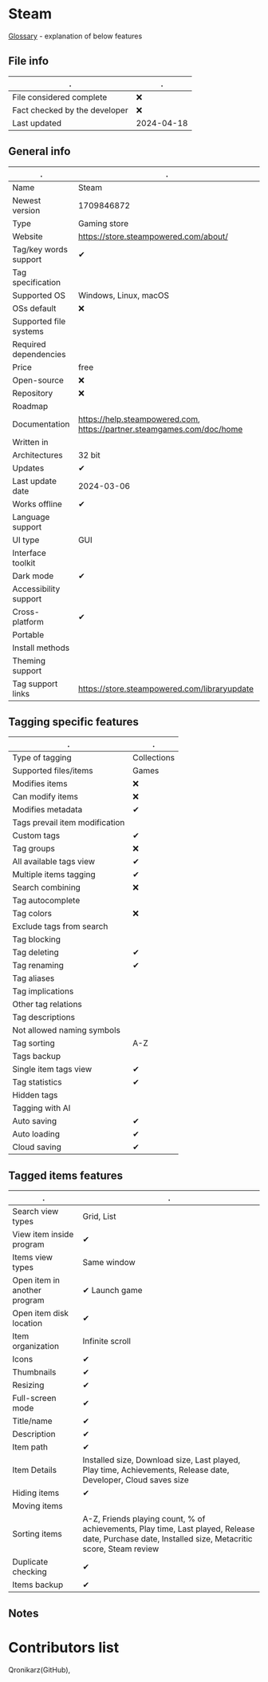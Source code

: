 # Steam
[Glossary](glossary.md) - explanation of below features

## File info
. | . |
---|---
File considered complete | ❌
Fact checked by the developer | ❌
Last updated | 2024-04-18

## General info
. | . |
---|---
Name | Steam
Newest version | 1709846872
Type | Gaming store
Website | https://store.steampowered.com/about/
Tag/key words support | ✔
Tag specification | 
Supported OS | Windows, Linux, macOS
OSs default | ❌
Supported file systems | 
Required dependencies | 
Price | free
Open-source | ❌
Repository | ❌
Roadmap | 
Documentation | https://help.steampowered.com, https://partner.steamgames.com/doc/home
Written in | 
Architectures | 32 bit
Updates | ✔
Last update date | 2024-03-06
Works offline | ✔
Language support | 
UI type | GUI
Interface toolkit | 
Dark mode | ✔
Accessibility support | 
Cross-platform | ✔
Portable | 
Install methods | 
Theming support | 
Tag support links | https://store.steampowered.com/libraryupdate

## Tagging specific features
. | . |
---|---
Type of tagging | Collections
Supported files/items | Games
Modifies items | ❌
Can modify items | ❌
Modifies metadata | ✔
Tags prevail item modification | 
Custom tags | ✔
Tag groups | ❌
All available tags view | ✔
Multiple items tagging | ✔
Search combining | ❌
Tag autocomplete | 
Tag colors | ❌
Exclude tags from search | 
Tag blocking | 
Tag deleting | ✔
Tag renaming | ✔
Tag aliases | 
Tag implications | 
Other tag relations | 
Tag descriptions | 
Not allowed naming symbols | 
Tag sorting | A-Z
Tags backup | 
Single item tags view | ✔
Tag statistics | ✔
Hidden tags | 
Tagging with AI | 
Auto saving | ✔
Auto loading | ✔
Cloud saving | ✔

## Tagged items features
. | . |
---|---
Search view types | Grid, List
View item inside program | ✔
Items view types | Same window
Open item in another program | ✔ Launch game
Open item disk location | ✔
Item organization | Infinite scroll
Icons | ✔
Thumbnails | ✔
Resizing | ✔
Full-screen mode | ✔
Title/name | ✔
Description | ✔
Item path | ✔
Item Details | Installed size, Download size, Last played, Play time, Achievements, Release date, Developer, Cloud saves size
Hiding items | ✔
Moving items | 
Sorting items | A-Z, Friends playing count, % of achievements, Play time, Last played, Release date, Purchase date, Installed size, Metacritic score, Steam review
Duplicate checking | ✔
Items backup | ✔

## Notes


# Contributors list
Qronikarz(GitHub), 
